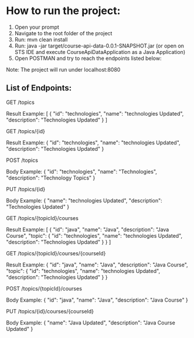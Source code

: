 # How to run the project:
1. Open your prompt
2. Navigate to the root folder of the project
3. Run: mvn clean install
4. Run: java -jar target/course-api-data-0.0.1-SNAPSHOT.jar (or open on STS IDE and execute CourseApiDataApplication as a Java Application)
5. Open POSTMAN and try to reach the endpoints listed below:

Note: The project will run under localhost:8080

## List of Endpoints:

GET /topics

Result Example: 
[
    {
        "id": "technologies",
        "name": "technologies Updated",
        "description": "Technologies Updated"
    }
]

GET /topics/{id}

Result Example:
{
    "id": "technologies",
    "name": "technologies Updated",
    "description": "Technologies Updated"
}

POST /topics

Body Example: 
{
  "id": "technologies",
  "name": "Technologies",
  "description": "Technology Topics"
}

PUT /topics/{id}

Body Example:
{
  "name": "technologies Updated",
  "description": "Technologies Updated"
}

GET /topics/{topicId}/courses

Result Example:
[
    {
        "id": "java",
        "name": "Java",
        "description": "Java Course",
        "topic": {
            "id": "technologies",
            "name": "technologies Updated",
            "description": "Technologies Updated"
        }
    }
]

GET /topics/{topicId}/courses/{courseId}

Result Example:
{
    "id": "java",
    "name": "Java",
    "description": "Java Course",
    "topic": {
        "id": "technologies",
        "name": "technologies Updated",
        "description": "Technologies Updated"
    }
}

POST /topics/{topicId}/courses

Body Example:
{
  "id": "java",
  "name": "Java",
  "description": "Java Course"
}

PUT /topics/{id}/courses/{courseId}

Body Example:
{
  "name": "Java Updated",
  "description": "Java Course Updated"
}
